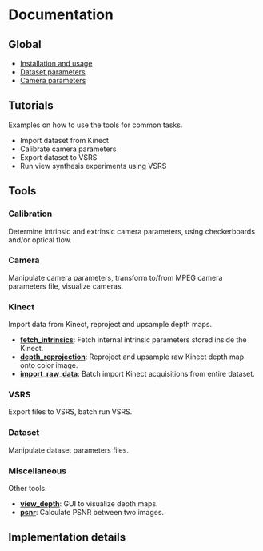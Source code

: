 # Documentation

## Global

- [Installation and usage](installation.html)
- [Dataset parameters](dataset.html)
- [Camera parameters](camera.html)


## Tutorials
Examples on how to use the tools for common tasks.

- Import dataset from Kinect
- Calibrate camera parameters
- Export dataset to VSRS
- Run view synthesis experiments using VSRS

## Tools

### Calibration
Determine intrinsic and extrinsic camera parameters, using checkerboards and/or optical flow.

### Camera
Manipulate camera parameters, transform to/from MPEG camera parameters file, visualize cameras.

### Kinect
Import data from Kinect, reproject and upsample depth maps.

- [**fetch_intrinsics**](tools/kinect/fetch_intrinsics.html): Fetch internal intrinsic parameters stored inside the Kinect.
- [**depth_reprojection**](tools/kinect/depth_reprojection.html): Reproject and upsample raw Kinect depth map onto color image.
- [**import_raw_data**](tools/kinect/import_raw_data.html): Batch import Kinect acquisitions from entire dataset.

### VSRS
Export files to VSRS, batch run VSRS.

### Dataset
Manipulate dataset parameters files.

### Miscellaneous
Other tools.

- [**view_depth**](tools/misc/view_depth.html): GUI to visualize depth maps.
- [**psnr**](tools/misc/psnr.html): Calculate PSNR between two images.


## Implementation details

